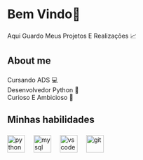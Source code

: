 <h1 align="left">Bem Vindo👋</h1>

###

<p align="left">Aqui Guardo Meus Projetos E Realizações 📈</p>

###

<h2 align="left">About me</h2>

###

<p align="left">Cursando ADS 💻<br>Desenvolvedor Python 🐍<br>Curioso E Ambicioso 🔎</p>

###

<h2 align="left">Minhas habilidades</h2>

###

<div align="left">
  <img src="https://cdn.jsdelivr.net/gh/devicons/devicon/icons/python/python-original.svg" height="40" alt="python logo"  />
  <img width="12" />
  <img src="https://cdn.jsdelivr.net/gh/devicons/devicon/icons/mysql/mysql-original.svg" height="40" alt="mysql logo"  />
  <img width="12" />
  <img src="https://cdn.jsdelivr.net/gh/devicons/devicon/icons/vscode/vscode-original.svg" height="40" alt="vscode logo"  />
  <img width="12" />
  <img src="https://cdn.jsdelivr.net/gh/devicons/devicon/icons/vscode/vscode-original.svg" height="40" alt="git"  />
</div>

###

